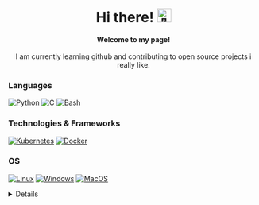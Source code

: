 <h1 align="center">Hi there! <img src="https://github-production-user-asset-6210df.s3.amazonaws.com/24524555/238178097-766d336d-b87d-44ba-807c-c51de2bc6b4d.gif" width="28px" alt="👋"></h1>

<p align="center">
    <b>Welcome to my page!</b><br><br>
        I am currently learning github and contributing to open source projects i really like.<br>
</p>

### Languages
[![Python](https://img.shields.io/badge/python-black?style=for-the-badge&logo=python)](https://www.python.org/)
[![C](https://img.shields.io/badge/c-black?style=for-the-badge&logo=c)](https://www.learn-c.org/de/)
[![Bash](https://img.shields.io/badge/bash-black?style=for-the-badge&logo=gnu-bash&logoColor=white)](https://wiki.ubuntuusers.de/Bash/)

### Technologies & Frameworks
[![Kubernetes](https://img.shields.io/badge/kubernetes-%23326ce5.svg?style=for-the-badge&logo=kubernetes&logoColor=white)](https://kubernetes.io/de/)
[![Docker](https://img.shields.io/badge/docker-black?style=for-the-badge&logo=docker)](https://www.docker.com/)

### OS
[![Linux](https://img.shields.io/badge/linux-black?style=for-the-badge&logo=Linux)](https://archlinux.org/)
[![Windows](https://img.shields.io/badge/Windows-black?style=for-the-badge&logo=Windows)](https://www.microsoft.com/de-de/windows)
[![MacOS](https://img.shields.io/badge/mac%20os-000000?style=for-the-badge&logo=macos&logoColor=F0F0F0)](https://www.apple.com/de/macos/ventura/)

<details>
<p align="center">
  <a href="https://github.com/gitfeber">
    <img src="https://github-readme-stats.vercel.app/api?username=gitfeber&show_icons=true&theme=transparent" />
  </a>
  <a href="https://github.com/gitfeber">
    <img src="https://github-readme-streak-stats.herokuapp.com/?user=gitfeber&hide_border=true&card_width=338&theme=transparent" />
  </a>
</p>
</details>
